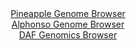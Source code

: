 <div id="Pineapple_Genome_Browser" align="center">
  <a href="https://igv.org/app/?sessionURL=blob:zZJra9swGIX_iyBlA8fX2I4NZaRJcyFJy5KmTluKUWzZ0WpLqiQ7cUL..7SysS8dNB82BhLofdHlnKPnCGrEBaYEhMDWLVe3LKABsaW7JSxZgW5giQQIM1gIpAGOMsQRSRAIjyCDQsLVYqZObqVkIjQMLFm7hCSnunB0WMIDJXAn9ISWRp8WBdxQDiXlwrjisKYGzuv2Dm0gY7p629FdI4USGrBgW0oENRgiebxT98W_WnGOCC1RXFaFxG8CYqVHaUz1DH7pRctekiAhpqiZpJe96aR371yvHkde_3F1O45WXnSxxDmBsuLoMh.N_KIkw_Vc9lv20L.7G5RskKJKFdedpOUMLq73DHMkLi3f6nYs07MdFQ4mKdr_T77VwGd6r_ZiTcaP5ThyHpq0kdVDPc1Fh90cuu_67oCTBgqaVIoFkGy5H1qm5pie5tpe.8fS6mqmGah0OMUgfHrWgOQweVHbn45ANkwRAwR6rd7g0QDlKeIgbAem6VtBYLsdv2MGgXXSjqDixd.LdrhaBL5p92zbizNcSIVzGgvChA4J0esk0_PDmVm.2k3LvhoPZzfrb8l4SNMD7i.c2RLtu_Ovf0hTA.rxtw9UVj.i6Z9w9xEhutycCxtmi_noNlIhrdR0nWY66N5jtpzsR9Hk5X3gXGX4vHgyykso1X7VUeVP5mrIMSRSNWos8AYXWDaRSpLuQGjZjkIXJLSgikXA880nUzM1yzU__0bUOT2fvgM-">Pineapple Genome Browser</a>
</div>
<div id="Alphonso_Genome_Browser" align="center">
  <a href="https://igv.org/app/?sessionURL=blob:zZJba9swGIb_i6BlA8eW7DiODWWkSdfzYcm80JZiZFt21MiSI8mO05D_Pq1s7GaF5mJjoAvpQ4f3e_RsQUukooKDCLg28m2EgAXUQqxnuKoZucEVUSAqMFPEApIURBKeERBtQYGVxvH0ypxcaF2ryHGornsV5qWwlWfjCr8IjtfKzkTljAVjOBUSayGVcyxxKxxatr01SXFd2.Ztz_adHGvsYFYvBFfCqQkvk7W5L_lVSkrCRUWSqmGavgZITB6TMbcL_Gk0n42yjCh1STbn.dHo8nz0zTuJH04H44f49mweD.aHM1pyrBtJjnjaVRUJpp3XnZEbdn83virgxZ3XDssDb3J40tVUEnWEAjTsI.i7rgFDeU66_6lnM.iefT9_3XQBd69vrs8mqxmLl7l7EaP6wD1Gy.Ebne8swETWGBNAtpBBhKDlwYHlu4PejykaWhCGho8UFESPTxbQEmdLs_1xC_SmNr4ARVbNqzoWEDInEkS9EMIAhaHr94M.DEO0s7agkezvwf0cT8MAuiPXHSQFZdrInCeK18rGnNttVtjly740RwZcs6hu7zM6vo_b2fXm4fZ4OT7tvNM_e.QZAubx1y80rb4n0z8x7z1BbJ3uq1sahrw4mfWfp43_ZVVMug7PJ_G8LfzzN_Hsh6YQssLa7DcVs_zpW4slxVybQksVTSmjejM3FMUaRMj1jLYgE0wYD4Es0w_Qghby4cffenq7p913">Alphonso Genome Browser</a>
</div>


<div id="DAF_Genomics_Browser" align="center">
  <a href="https://igv.org/app/?sessionURL=blob:tZFra9swFIb_i6D95Psljg1heG3ShbTNmtRJSSlBto9jb7LkSHKTNOS_T7gdg40yBh1IQuJc3lfnOaJn4KJiFEXIMWzfsG2kIVGy3RzXDYFbXINAUYGJAA1xKIADzQBFR1RgIXEyu1aVpZSNiEwzx4W.AcrqKhOGcA3c6IK1sgSVqjsGrvELo3gnjIzVKlliE5OmZFQwE2cZCKFbZgN0s95hdfyMrbuWsK5bIqtOda1MKGO5UWDltqI57P9i5D8oq1V9ipfzuKufwGGcD.LJOF64w2R11btYJdMvy6S3PJ9XG4ply2FwR8WUXK8enl1yceaMhts8vd2Wk8MmbR76Z.7l.XDfVBzEwA7svmdbvtdHJw0RlrUKAspKbke2pwVOX3M8T3.7un5PTYGzCkWPTxqSHGffVfrjEclDo1AhAdu2o6YhxnPgKNJDywrsMHR8L_CsMLRP2hG1nHwwy1EyCwPLiR2nZ6S4VvpFRboBKqE_gx8F8rfOav8rqJtDOvv6bcog3V9eLV7uFp_z7X2Tj_xw_A4mDb37rYLxGksVen2.QcFEqdVA5S8q7unp9AM-">DAF Genomics Browser</a>
</div>
